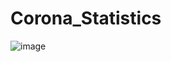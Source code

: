 # Corona_Statistics

![image](https://user-images.githubusercontent.com/61183364/121734828-329ad580-caed-11eb-9e74-98bf35682dc0.png)
